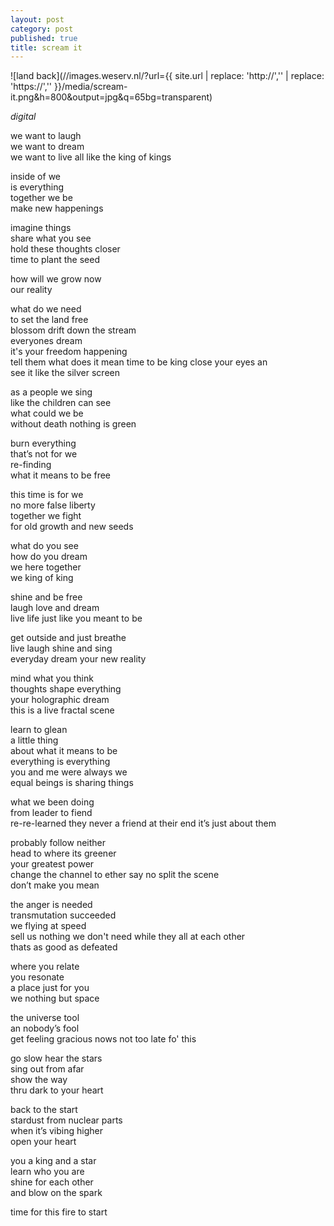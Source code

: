 ```yaml
---
layout: post
category: post
published: true
title: scream it
---
```

![land back](//images.weserv.nl/?url={{ site.url | replace: 'http://','' | replace: 'https://','' }}/media/scream-it.png&h=800&output=jpg&q=65bg=transparent)  
<!--more-->
<span class='date fr'>*digital*</span><br>
  
  
we want to laugh  
we want to dream  
we want to live all like the king of kings  
  
inside of we  
is everything  
together we be  
make new happenings  
  
imagine things  
share what you see  
hold these thoughts closer  
time to plant the seed  
  
how will we grow now    
our reality  
  
what do we need  
to set the land free  
blossom drift down the stream  
everyones dream  
it's your freedom happening  
tell them what does it mean
time to be king
close your eyes an  
see it like the silver screen  
  
as a people we sing  
like the children can see  
what could we be  
without death nothing is green  
  
burn everything  
that’s not for we   
re-finding  
what it means to be free  
  
this time is for we  
no more false liberty  
together we fight  
for old growth and new seeds  
  
what do you see  
how do you dream  
we here together   
we king of king  
  
shine and be free  
laugh love and dream  
live life just like you meant to be  
  
get outside and just breathe  
live laugh shine and sing  
everyday dream your new reality  
  
mind what you think  
thoughts shape everything  
your holographic dream   
this is a live fractal scene  

learn to glean  
a little thing  
about what it means to be  
everything is everything  
you and me were always we  
equal beings is sharing things
  
what we been doing  
from leader to fiend  
re-re-learned they never a friend 
at their end it’s just about them  
  
probably follow neither  
head to where its greener  
your greatest power  
change the channel to ether
say no split the scene    
don’t make you mean
  
the anger is needed  
transmutation succeeded  
we flying at speed    
sell us nothing we don't need
while they all at each other  
thats as good as defeated  
  
where you relate   
you resonate  
a place just for you  
we nothing but space
    
the universe tool   
an nobody’s fool   
get feeling gracious
nows not too late fo' this  
  
go slow hear the stars  
sing out from afar  
show the way   
thru dark to your heart  
  
back to the start  
stardust from nuclear parts  
when it’s vibing higher  
open your heart  
  
you a king and a star  
learn who you are  
shine for each other  
and blow on the spark  
  
time for this fire to start  
